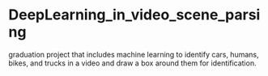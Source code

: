 # DeepLearning_in_video_scene_parsing
 graduation project that includes machine learning to identify cars, humans, bikes, and trucks in a video and draw a box around them for identification.
